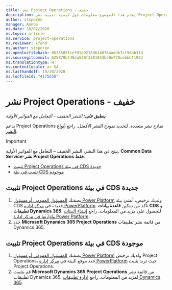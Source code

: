 ```yaml
---
title: نشر Project Operations - خفيف
description: يقدم هذا الموضوع معلومات حول كيفية تثبيت نشر Project Operations Lite – التعامل مع الفواتير الأولية‬.
author: stsporen
manager: Annbe
ms.date: 10/02/2020
ms.topic: article
ms.service: project-operations
ms.reviewer: kfend
ms.author: stsporen
ms.openlocfilehash: 0633585fcef91d9218d6140764addb7cf96ab31d
ms.sourcegitcommit: 625878bf48ea530f3381843be0e778cebbbf1922
ms.translationtype: HT
ms.contentlocale: ar-SA
ms.lasthandoff: 10/30/2020
ms.locfileid: "4175650"
---
```

# <a name="deploy-project-operations---lite"></a>نشر Project Operations - خفيف

_**ينطبق على:** النشر الخفيف – التعامل مع الفواتير الأولية_

يدعم Project Operations نماذج نشر متعددة. لتحديد نموذج النشر الأفضل، راجع [أنواع النشر](determine-deployment-type.md).


> [!IMPORTANT]
> ينتج عن هذا النشر، النشر الخفيف – التعامل مع الفواتير الأولية، **Common Data Service-نشر Project Operations فقط**.

- [تثبيت Project Operations في بيئة CDS جديدة](#new)
- [تثبيت في بيئة CDS موجودة](#existing)



## <a name="install-project-operations-to-a-new-cds-environment"></a><a name="new"></a>تثبيت Project Operations في بيئة CDS جديدة

1. بصفتك [المسؤول العمومي أو مسؤول Power Platform](https://docs.microsoft.com/power-platform/admin/global-service-administrators-can-administer-without-license) ولديك ترخيص، أنشئ بيئة CDS جديدة في [مركز إدارة PowerPlatform](https://admin.powerplatform.com). تأكد من تمكين **قاعدة بيانات CDS** و **تطبيقات Dynamics 365**. للحصول على مزيد من المعلومات، راجع [إنشاء البيئات وإدارتها في مركز إدارة Power Platform](https://docs.microsoft.com/power-platform/admin/create-environment#create-an-environment-in-the-power-platform-admin-center).
2. حدد **Microsoft Dynamics 365 Project Operations** من قائمة نشر تطبيقات Dynamics 365.


## <a name="install-project-operations-to-an-existing-cds-environment"></a><a name="existing"></a>تثبيت Project Operations في بيئة CDS موجودة

1. بصفتك [المسؤول العمومي أو مسؤول Power Platform](https://docs.microsoft.com/power-platform/admin/global-service-administrators-can-administer-without-license) ولديك ترخيص Project Operations، حدد موقع البيئة في [مركز إدارة PowerPlatform](https://admin.powerplatform.com) حيث تريد تثبيت Project Operations.
2. قم بتثبيت **Microsoft Dynamics 365 Project Operations** من قائمة نشر تطبيقات Dynamics 365. لمزيد من المعلومات، راجع [إدارة تطبيقات Dynamics 365](https://docs.microsoft.com/power-platform/admin/manage-apps).


